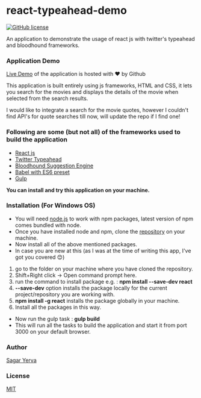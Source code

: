# react-typeahead-demo
[![GitHub license](https://img.shields.io/badge/license-MIT-blue.svg?style=flat-square)](https://raw.githubusercontent.com/icanseesharp/react-typeahead-demo/master/LICENSE)



An application to demonstrate the usage of react js with twitter's typeahead and bloodhound frameworks.   

### Application Demo

[Live Demo](https://icanseesharp.github.io/react-typeahead-demo/) of the application is hosted with :heart: by Github
   
   
This application is built entirely using js frameworks, HTML and CSS, it lets you search for the movies and displays the details of the movie when selected from the search results.

I would like to integrate a search for the movie quotes, however I couldn't find API's for quote searches till now, will update the repo if I find one!
  
  

### Following are some (but not all) of the frameworks used to build the application

* [React js](https://facebook.github.io/react/)
* [Twitter Typeahead]( https://twitter.github.io/typeahead.js/)
* [Bloodhound Suggestion Engine]( https://github.com/twitter/typeahead.js/blob/master/doc/bloodhound.md)
* [Babel with ES6 preset]( https://babeljs.io/)
* [Gulp](https://github.com/gulpjs/gulp)    





__You can install and try this application on your machine.__

### Installation (For Windows OS)  

* You will need [node.js](http://nodejs.org/download/) to work with npm packages, latest version of npm comes bundled with node.
* Once you have installed node and npm, clone the [repository](https://github.com/icanseesharp/react-typeahead-demo) on your machine.
* Now install all of the above mentioned packages.  
* In case you are new at this (as I was at the time of writing this app,  I've got you covered :blush:)
 1. go to the folder on your machine where you have cloned the repository.  
 2. Shift+Right click -> Open command prompt here.   
 3. run the command to install package e.g. : __npm install --save-dev react__  
 4. __--save-dev__ option installs the package locally for the current project/repository you are working with.   
 5. __npm install -g react__ installs the package globally in your machine.  
 6. Install all the packages in this way.

* Now run the gulp task : __gulp build__
* This will run all the tasks to build the application and start it from port 3000 on your default browser.


### Author
[Sagar Yerva](https://github.com/icanseesharp)

### License
[MIT](https://github.com/icanseesharp/react-typeahead-demo/blob/master/LICENSE)



